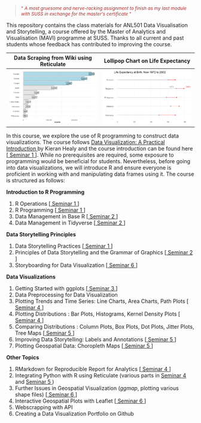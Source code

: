 
><p style="font-size: 12px; color: brown;">"<em> A most gruesome and nerve-racking assignment to finish as my last module with SUSS in exchange for the master's certificate </em>"  </p>


This repository contains the class materials for ANL501 Data Visualisation and Storytelling, a course offered by the Master of Analytics and Visualisation (MAVI) programme at SUSS. Thanks to all current and past students whose feedback has contributed to improving the course.


Data Scraping from Wiki using Reticulate    |  Lollipop Chart on Life Expectancy
:-------------------------:|:-------------------------:
![](islands.png) |   ![](lifeexpectancy.png)


In this course, we explore the use of R programming to construct data visualizations. The course follows <a href="https://socviz.co/"> Data Visualization: A Practical Introduction </a> by Kieran Healy and the course introduction can be found here [<a href="https://nicholas-sim.github.io/ANL501-Data-Visualisation-and-Storytelling/seminar_1/"> Seminar 1 </a>]. While no prerequisites are required, some exposure to programming would be beneficial for students. Nevertheless, before going into data visualizations, we will introduce R and ensure everyone is proficient in working with and manipulating data frames using it. The course is structured as follows:


**Introduction to R Programming**

  1. R Operations [<a href="https://nicholas-sim.github.io/ANL501-Data-Visualisation-and-Storytelling/seminar_1/"> Seminar 1 </a>]
  1. R Programming [<a href="https://nicholas-sim.github.io/ANL501-Data-Visualisation-and-Storytelling/seminar_1/"> Seminar 1 </a>]
  1. Data Management in Base R [<a href="https://nicholas-sim.github.io/ANL501-Data-Visualisation-and-Storytelling/seminar_2/"> Seminar 2 </a>]
  1. Data Management in Tidyverse  [<a href="https://nicholas-sim.github.io/ANL501-Data-Visualisation-and-Storytelling/seminar_2/"> Seminar 2 </a>]
     

**Data Storytelling Principles**

  1. Data Storytelling Practices [<a href="https://nicholas-sim.github.io/ANL501-Data-Visualisation-and-Storytelling/seminar_1/"> Seminar 1 </a>]
  2. Principles of Data Storytelling and the Grammar of Graphics [<a href="https://nicholas-sim.github.io/ANL501-Data-Visualisation-and-Storytelling/seminar_2/"> Seminar 2 </a>]
  3. Storyboarding for Data Visualization [<a href="https://nicholas-sim.github.io/ANL501-Data-Visualisation-and-Storytelling/seminar_6/"> Seminar 6 </a>]


**Data Visualizations**

  1. Getting Started with ggplots [<a href="https://nicholas-sim.github.io/ANL501-Data-Visualisation-and-Storytelling/seminar_3/"> Seminar 3 </a>]
  2. Data Preprocessing for Data Visualization
  3. Plotting Trends and Time Series: Line Charts, Area Charts, Path Plots [<a href="https://nicholas-sim.github.io/ANL501-Data-Visualisation-and-Storytelling/seminar_4/"> Seminar 4 </a>]
  4. Plotting Distributions : Bar Plots, Histograms, Kernel Density Plots [<a href="https://nicholas-sim.github.io/ANL501-Data-Visualisation-and-Storytelling/seminar_4/"> Seminar 4 </a>]
  5. Comparing Distributions : Column Plots, Box Plots, Dot Plots, Jitter Plots, Tree Maps [<a href="https://nicholas-sim.github.io/ANL501-Data-Visualisation-and-Storytelling/seminar_5/"> Seminar 5 </a>]
  6. Improving Data Storytelling: Labels and Annotations [<a href="https://nicholas-sim.github.io/ANL501-Data-Visualisation-and-Storytelling/seminar_5/"> Seminar 5 </a>]
  7. Plotting Geospatial Data: Choropleth Maps [<a href="https://nicholas-sim.github.io/ANL501-Data-Visualisation-and-Storytelling/seminar_5/"> Seminar 5 </a>]


**Other Topics**

  1. RMarkdown for Reproducible Report for Analytics [<a href="https://nicholas-sim.github.io/ANL501-Data-Visualisation-and-Storytelling/seminar_4/"> Seminar 4 </a>]
  2. Integrating Python with R using Reticulate (various parts in <a href="https://nicholas-sim.github.io/ANL501-Data-Visualisation-and-Storytelling/seminar_4/"> Seminar 4 </a> and <a href="https://nicholas-sim.github.io/ANL501-Data-Visualisation-and-Storytelling/seminar_5/"> Seminar 5 </a>)
  3. Further Issues in Geospatial Visualization (*ggmap*, plotting various shape files) [<a href="https://nicholas-sim.github.io/ANL501-Data-Visualisation-and-Storytelling/seminar_6/"> Seminar 6 </a>]
  4. Interactive Geospatial Plots with Leaflet [<a href="https://nicholas-sim.github.io/ANL501-Data-Visualisation-and-Storytelling/seminar_6/"> Seminar 6 </a>]
  5. Webscrapping with API
  6. Creating a Data Visualization Portfolio on Github

